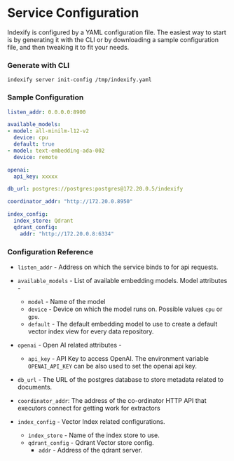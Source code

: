 # Service Configuration

Indexify is configured by a YAML configuration file. The easiest way to start is by generating it with the CLI or by downloading a sample configuration file, and then tweaking it to fit your needs.

### Generate with CLI
```shell
indexify server init-config /tmp/indexify.yaml
```

### Sample Configuration
```yaml
listen_addr: 0.0.0.0:8900

available_models:
- model: all-minilm-l12-v2
  device: cpu
  default: true
- model: text-embedding-ada-002
  device: remote

openai:
  api_key: xxxxx

db_url: postgres://postgres:postgres@172.20.0.5/indexify

coordinator_addr: "http://172.20.0.8950"

index_config:
  index_store: Qdrant
  qdrant_config:
    addr: "http://172.20.0.8:6334"
```

### Configuration Reference

* `listen_addr` -  Address on which the service binds to for api requests.

* `available_models` - List of available embedding models. Model attributes - 
    * `model` - Name of the model
    * `device` - Device on which the model runs on. Possible values `cpu` or `gpu`.
    * `default` - The default embedding model to use to create a default vector index view for every data repository.

* `openai` - Open AI related attributes - 
    * `api_key` - API Key to access OpenAI. The environment variable `OPENAI_API_KEY` can be also used to set the openai api key.

* `db_url` - The URL of the postgres database to store metadata related to documents.

* `coordinator_addr`: The address of the co-ordinator HTTP API that executors connect for getting work for extractors

* `index_config` - Vector Index related configurations.
    * `index_store` - Name of the index store to use.
    * `qdrant_config` - Qdrant Vector store config.
        * `addr` - Address of the qdrant server.